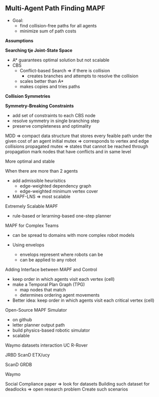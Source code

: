 # 

## **Multi-Agent Path Finding MAPF**
- Goal: 
  - find collision-free paths for all agents
  - minimize sum of path costs

**Assumptions**


**Searching tje Joint-State Space**
- A* guarantees optimal solution but not scalable
- CBS
  - Conflict-based Search => if there is collision
    - creates branches and attempts to resolve the collision
  - scales better than A*
  - makes copies and tries paths

**Collision Symmetries**

**Symmetry-Breaking Constraints**
- add set of constraints to each CBS node
- resolve symmetry in single branching step
- preserve completeness and optimality

MDD => compact data structure that stores every feaible path under the given cost of an agent
initial mutex => corresponds to vertex and edge collisions
propagated mutex => states that cannot be reached through propagation
mark nodes that have conflicts and in same level

More optimal and stable

When there are more than 2 agents
- add admissible heurisitics
  - edge-weighted dependency graph
  - edge-weighted minimum vertex cover
- MAPF-LNS => most scalable

Extremely Scalable MAPF
- rule-based or lerarning-based one-step planner

MAPF for Complex Teams
- can be spread to domains with more complex robot models

- Using envelops
  - envelops represent where robots can be
  - can be applied to any robot

Adding Interface between MAPF and Control
- keep order in which agents visit each vertex (cell)
- make a Temporal Plan Graph (TPG)
  - map nodes that match
  - determines ordering agent movements
- Better idea: keep order in which agents visit each critical vertex (cell)

Open-Source MAPF Simulator
- on github
- letter planner output path
- build physics-based robotic simulator
- scalable

Waymo datasets
interaction
UC
R-Rover

JRBD
ScanD
ETX/ucy

ScanD
GRDB

Waymo

Social Compliance paper => look for datasets
Building such dataset for deadlocks => open research problem
Create such scenarios

